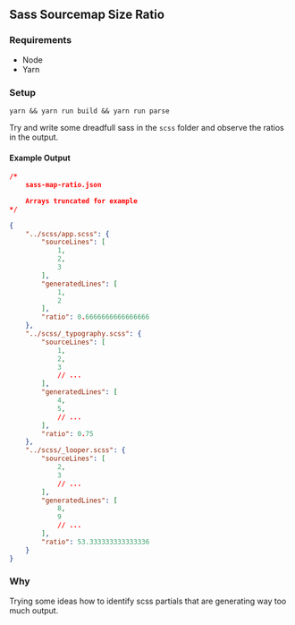 ## Sass Sourcemap Size Ratio

### Requirements

- Node
- Yarn

### Setup

`yarn && yarn run build && yarn run parse`

Try and write some dreadfull sass in the `scss` folder and observe the ratios in the output.

#### Example Output
```json
/* 
    sass-map-ratio.json

    Arrays truncated for example
*/

{
    "../scss/app.scss": {
        "sourceLines": [
            1,
            2,
            3
        ],
        "generatedLines": [
            1,
            2
        ],
        "ratio": 0.6666666666666666
    },
    "../scss/_typography.scss": {
        "sourceLines": [
            1,
            2,
            3
            // ...
        ],
        "generatedLines": [
            4,
            5,
            // ...
        ],
        "ratio": 0.75
    },
    "../scss/_looper.scss": {
        "sourceLines": [
            2,
            3
            // ...
        ],
        "generatedLines": [
            8, 
            9
            // ...
        ],
        "ratio": 53.333333333333336
    }
}
```

### Why

Trying some ideas how to identify scss partials that are generating way too much output.

